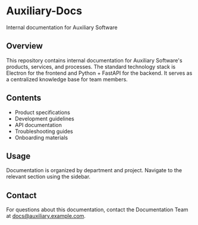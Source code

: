 # Auxiliary-Docs

Internal documentation for Auxiliary Software

## Overview

This repository contains internal documentation for Auxiliary Software's products, services, and processes. The standard technology stack is Electron for the frontend and Python + FastAPI for the backend. It serves as a centralized knowledge base for team members.

## Contents

- Product specifications
- Development guidelines
- API documentation
- Troubleshooting guides
- Onboarding materials

## Usage

Documentation is organized by department and project. Navigate to the relevant section using the sidebar.

## Contact

For questions about this documentation, contact the Documentation Team at <docs@auxiliary.example.com>.
